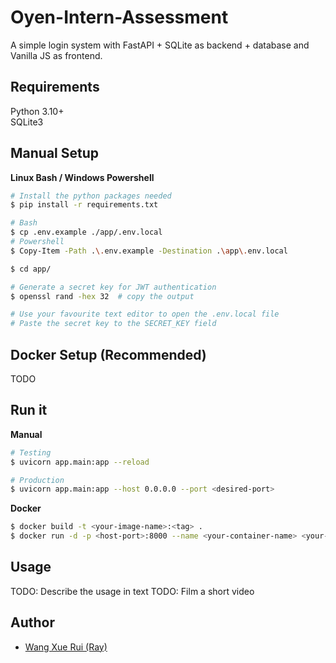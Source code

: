 # Oyen-Intern-Assessment
A simple login system with FastAPI + SQLite as backend + database and Vanilla JS as frontend.

## Requirements
Python 3.10+
<br>
SQLite3


## Manual Setup

**Linux Bash / Windows Powershell**
```bash
# Install the python packages needed
$ pip install -r requirements.txt

# Bash
$ cp .env.example ./app/.env.local
# Powershell
$ Copy-Item -Path .\.env.example -Destination .\app\.env.local

$ cd app/

# Generate a secret key for JWT authentication
$ openssl rand -hex 32  # copy the output

# Use your favourite text editor to open the .env.local file
# Paste the secret key to the SECRET_KEY field
```


## Docker Setup (Recommended)
TODO


## Run it

**Manual**
```bash
# Testing
$ uvicorn app.main:app --reload

# Production
$ uvicorn app.main:app --host 0.0.0.0 --port <desired-port>
```

**Docker**
```bash
$ docker build -t <your-image-name>:<tag> .
$ docker run -d -p <host-port>:8000 --name <your-container-name> <your-image-name>
```


## Usage
TODO: Describe the usage in text
TODO: Film a short video


## Author
- [Wang Xue Rui (Ray)](https://github.com/wangxuerui2003)